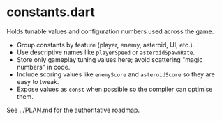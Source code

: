 # constants.dart

Holds tunable values and configuration numbers used across the game.

- Group constants by feature (player, enemy, asteroid, UI, etc.).
- Use descriptive names like `playerSpeed` or `asteroidSpawnRate`.
- Store only gameplay tuning values here; avoid scattering "magic numbers" in code.
- Include scoring values like `enemyScore` and `asteroidScore`
  so they are easy to tweak.
- Expose values as `const` when possible so the compiler can optimise them.

See [../PLAN.md](../PLAN.md) for the authoritative roadmap.
